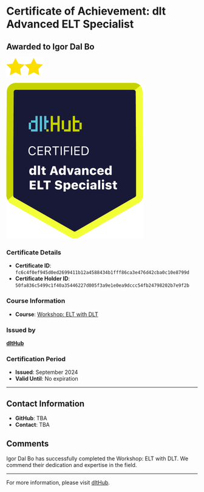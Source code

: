 
# Certificate of Achievement: dlt Advanced ELT Specialist

## Awarded to **Igor Dal Bo**

<img src="../badges/star.png" width="48"><img src="../badges/star.png" width="48">

![Course Image](../badges/advanced_etl_specialist.png)

### Certificate Details
- **Certificate ID**: `fc6c4f0ef945d0ed2699411b12a4588434b1fff86ca3e476d42cba0c10e8799d`
- **Certificate Holder ID**: `50fa836c5499c1f40a35446227d005f3a9e1e0ea9dccc54fb24798202b7e9f2b`

### Course Information
- **Course**: [Workshop: ELT with DLT](https://github.com/dlt-hub/dlthub-education/tree/main/workshops/workshop_august_2024)

### Issued by
[**dltHub**](https://dlthub.com/) 

### Certification Period
- **Issued**: September 2024
- **Valid Until**: No expiration

---

## Contact Information
- **GitHub**: TBA
- **Contact**: TBA

## Comments
Igor Dal Bo has successfully completed the Workshop: ELT with DLT. We commend their dedication and expertise in the field.

---

For more information, please visit [dltHub](https://dlthub.com/).
    